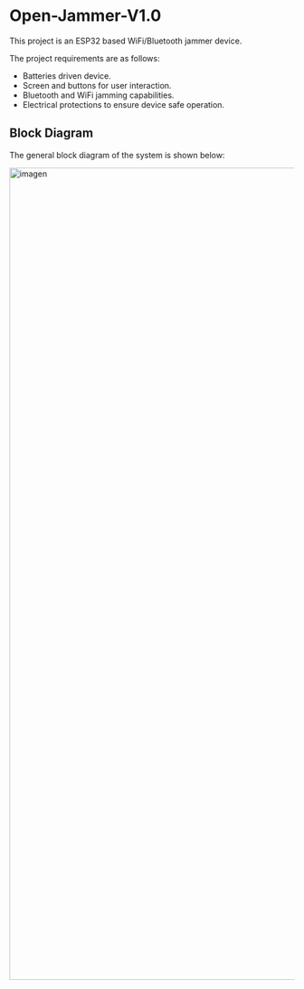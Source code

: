 # Open-Jammer-V1.0
This project is an ESP32 based WiFi/Bluetooth jammer device.

The project requirements are as follows:
  * Batteries driven device.
  * Screen and buttons for user interaction.
  * Bluetooth and WiFi jamming capabilities.
  * Electrical protections to ensure device safe operation.

## Block Diagram

The general block diagram of the system is shown below:

<img width="1029" height="1436" alt="imagen" src="https://github.com/user-attachments/assets/58a68f92-35f2-4a68-9d52-464b1f941697" />

